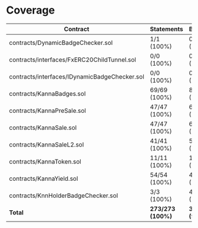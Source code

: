# Coverage

|Contract|Statements|Branches|Functions|Lines|
|-|-|-|-|-|
|contracts/DynamicBadgeChecker.sol|1/1 (100%)|0/0 (100%)|1/1 (100%)|1/1 (100%)|
|contracts/interfaces/FxERC20ChildTunnel.sol|0/0 (100%)|0/0 (100%)|0/0 (100%)|0/0 (100%)|
|contracts/interfaces/IDynamicBadgeChecker.sol|0/0 (100%)|0/0 (100%)|0/0 (100%)|0/0 (100%)|
|contracts/KannaBadges.sol|69/69 (100%)|86/86 (100%)|26/26 (100%)|83/83 (100%)|
|contracts/KannaPreSale.sol|47/47 (100%)|60/60 (100%)|16/16 (100%)|55/55 (100%)|
|contracts/KannaSale.sol|47/47 (100%)|60/60 (100%)|16/16 (100%)|55/55 (100%)|
|contracts/KannaSaleL2.sol|41/41 (100%)|54/54 (100%)|15/15 (100%)|48/48 (100%)|
|contracts/KannaToken.sol|11/11 (100%)|18/18 (100%)|7/7 (100%)|12/12 (100%)|
|contracts/KannaYield.sol|54/54 (100%)|44/58 (75.86%)|13/13 (100%)|83/83 (100%)|
|contracts/KnnHolderBadgeChecker.sol|3/3 (100%)|4/4 (100%)|3/3 (100%)|4/4 (100%)|
|**Total**|**273/273 (100%)**|**326/340 (95.88%)**|**97/97 (100%)**|**341/341 (100%)**|
